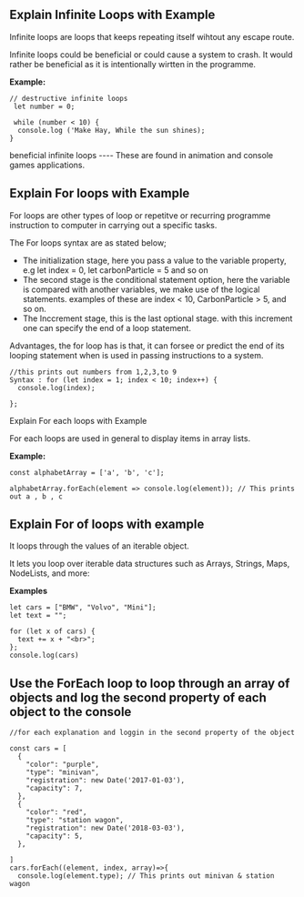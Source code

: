 ## Explain Infinite Loops with Example

Infinite loops are loops that keeps repeating itself wihtout any escape route. 

Infinite loops could be beneficial or could cause a system to crash. It would rather be beneficial as it is intentionally wirtten in the programme.

**Example:**
```
// destructive infinite loops
 let number = 0;
 
 while (number < 10) {
  console.log ('Make Hay, While the sun shines);
}
```
beneficial infinite loops ---- These are found in animation and console games applications.


## Explain For loops with Example

For loops are  other types of loop or repetitve or recurring programme instruction to computer in carrying out a specific tasks.

The For loops syntax are as stated below;
* The initialization stage, here you pass a value to the variable property, e.g let index = 0, let carbonParticle = 5 and so on
* The second stage is the conditional statement option, here the variable is compared with another variables, we make use of the logical statements. examples of these are index < 10, CarbonParticle > 5, and so on.
* The Inccrement stage, this is the last optional stage. with this increment one can specify the end of a loop statement.

Advantages, the for loop has is that, it can forsee or predict the end of its looping statement when is used in passing instructions to a system.
```
//this prints out numbers from 1,2,3,to 9
Syntax : for (let index = 1; index < 10; index++) {
  console.log(index);
  
};
```
Explain For each loops with Example

For each loops are used in general to display items in array lists.

**Example:**
```
const alphabetArray = ['a', 'b', 'c'];

alphabetArray.forEach(element => console.log(element)); // This prints out a , b , c
```
## Explain For of loops with example

It loops through the values of an iterable object.

It lets you loop over iterable data structures such as Arrays, Strings, Maps, NodeLists, and more:

**Examples**
```
let cars = ["BMW", "Volvo", "Mini"];
let text = "";

for (let x of cars) {
  text += x + "<br>";
};
console.log(cars)
```

## Use the ForEach loop to loop through an array of objects and log the second property of each object to the console
```
//for each explanation and loggin in the second property of the object

const cars = [
  {
    "color": "purple",
    "type": "minivan",
    "registration": new Date('2017-01-03'),
    "capacity": 7,
  },
  {
    "color": "red",
    "type": "station wagon",
    "registration": new Date('2018-03-03'),
    "capacity": 5,
  },
  
]
cars.forEach((element, index, array)=>{
  console.log(element.type); // This prints out minivan & station wagon
```

